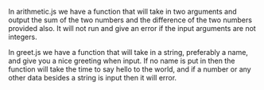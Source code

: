 In arithmetic.js we have a function that will take in two arguments and output the sum of the two numbers and the difference of the two numbers provided also. It will not run and give an error if the input arguments are not integers.

In greet.js we have a function that will take in a string, preferably a name, and give you a nice greeting when input. If no name is put in then the function will take the time to say hello to the world, and if a number or any other data besides a string is input then it will error.